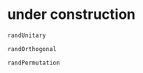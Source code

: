 # under construction

```@docs
randUnitary
```

```@docs
randOrthogonal
```


```@docs
randPermutation
```